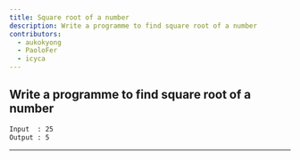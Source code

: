 ```yaml
---
title: Square root of a number
description: Write a programme to find square root of a number
contributors:
  - aukokyong
  - PaoloFer
  - icyca
---
```


## Write a programme to find square root of a number

```txt
Input  : 25
Output : 5
```

---
